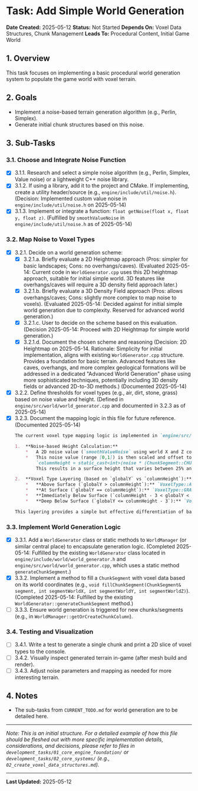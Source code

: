 # Task: Add Simple World Generation

**Date Created:** 2025-05-12
**Status:** Not Started
**Depends On:** Voxel Data Structures, Chunk Management
**Leads To:** Procedural Content, Initial Game World

## 1. Overview
This task focuses on implementing a basic procedural world generation system to populate the game world with voxel terrain.

## 2. Goals
*   Implement a noise-based terrain generation algorithm (e.g., Perlin, Simplex).
*   Generate initial chunk structures based on this noise.

## 3. Sub-Tasks
### 3.1. Choose and Integrate Noise Function
  - [x] 3.1.1. Research and select a simple noise algorithm (e.g., Perlin, Simplex, Value noise) or a lightweight C++ noise library.
  - [x] 3.1.2. If using a library, add it to the project and CMake. If implementing, create a utility header/source (e.g., `engine/include/util/noise.h`). (Decision: Implemented custom value noise in `engine/include/util/noise.h` on 2025-05-14)
  - [x] 3.1.3. Implement or integrate a function: `float getNoise(float x, float y, float z)`. (Fulfilled by `smoothValueNoise` in `engine/include/util/noise.h` as of 2025-05-14)

### 3.2. Map Noise to Voxel Types
  - [x] 3.2.1. Decide on a world generation scheme:
    - [x] 3.2.1.a. Briefly evaluate a 2D Heightmap approach (Pros: simpler for basic landscapes; Cons: no overhangs/caves). (Evaluated 2025-05-14: Current code in `WorldGenerator.cpp` uses this 2D heightmap approach, suitable for initial simple world. 3D features like overhangs/caves will require a 3D density field approach later.)
    - [x] 3.2.1.b. Briefly evaluate a 3D Density Field approach (Pros: allows overhangs/caves; Cons: slightly more complex to map noise to voxels). (Evaluated 2025-05-14: Decided against for initial simple world generation due to complexity. Reserved for advanced world generation.)
    - [x] 3.2.1.c. User to decide on the scheme based on this evaluation. (Decision 2025-05-14: Proceed with 2D Heightmap for simple world generation.)
    - [x] 3.2.1.d. Document the chosen scheme and reasoning (Decision: 2D Heightmap on 2025-05-14. Rationale: Simplicity for initial implementation, aligns with existing `WorldGenerator.cpp` structure. Provides a foundation for basic terrain. Advanced features like caves, overhangs, and more complex geological formations will be addressed in a dedicated "Advanced World Generation" phase using more sophisticated techniques, potentially including 3D density fields or advanced 2D-to-3D methods.) (Documented 2025-05-14)
  - [x] 3.2.2. Define thresholds for voxel types (e.g., air, dirt, stone, grass) based on noise value and height. (Defined in `engine/src/world/world_generator.cpp` and documented in 3.2.3 as of 2025-05-14)
  - [x] 3.2.3. Document the mapping logic in this file for future reference. (Documented 2025-05-14)
    ```markdown
    The current voxel type mapping logic is implemented in `engine/src/world/world_generator.cpp` within the `generateChunkSegment` method. It functions as follows:

    1.  **Noise-based Height Calculation:**
        *   A 2D noise value (`smoothValueNoise` using world X and Z coordinates, with Y fixed at 0.0f) is generated for each (x,z) column. The noise input coordinates are scaled by `0.05f`.
        *   This noise value (range [0,1]) is then scaled and offset to determine the surface height (`columnHeight`) for that column:
            `columnHeight = static_cast<int>(noise * (ChunkSegment::CHUNK_HEIGHT * 0.75f)) + (ChunkSegment::CHUNK_HEIGHT / 4);`
            This results in a surface height that varies between 25% and 100% of the chunk height.

    2.  **Voxel Type Layering (based on `globalY` vs `columnHeight`):**
        *   **Above Surface (`globalY > columnHeight`):** `VoxelType::AIR`
        *   **At Surface (`globalY == columnHeight`):** `VoxelType::GRASS`
        *   **Immediately Below Surface (`columnHeight - 3 < globalY < columnHeight`):** `VoxelType::DIRT`. This creates two layers of dirt directly beneath the grass layer (at `columnHeight - 1` and `columnHeight - 2`).
        *   **Deep Below Surface (`globalY <= columnHeight - 3`):** `VoxelType::STONE`. This forms the base layer of the terrain.

    This layering provides a simple but effective differentiation of basic terrain materials for the initial world generation.
    ```

### 3.3. Implement World Generation Logic
  - [x] 3.3.1. Add a `WorldGenerator` class or static methods to `WorldManager` (or similar central place) to encapsulate generation logic. (Completed 2025-05-14: Fulfilled by the existing `WorldGenerator` class located in `engine/include/world/world_generator.h` and `engine/src/world/world_generator.cpp`, which uses a static method `generateChunkSegment`.)
  - [x] 3.3.2. Implement a method to fill a `ChunkSegment` with voxel data based on its world coordinates (e.g., `void fillChunkSegment(ChunkSegment& segment, int segmentWorldX, int segmentWorldY, int segmentWorldZ)`). (Completed 2025-05-14: Fulfilled by the existing `WorldGenerator::generateChunkSegment` method.)
  - [ ] 3.3.3. Ensure world generation is triggered for new chunks/segments (e.g., in `WorldManager::getOrCreateChunkColumn`).

### 3.4. Testing and Visualization
  - [ ] 3.4.1. Write a test to generate a single chunk and print a 2D slice of voxel types to the console.
  - [ ] 3.4.2. Visually inspect generated terrain in-game (after mesh build and render).
  - [ ] 3.4.3. Adjust noise parameters and mapping as needed for more interesting terrain.

## 4. Notes
*   The sub-tasks from `CURRENT_TODO.md` for world generation are to be detailed here.

---
*Note: This is an initial structure. For a detailed example of how this file should be fleshed out with more specific implementation details, considerations, and decisions, please refer to files in `development_tasks/01_core_engine_foundation/` or `development_tasks/02_core_systems/` (e.g., `02_create_voxel_data_structures.md`).*

---
**Last Updated:** 2025-05-12

